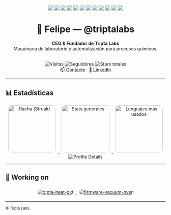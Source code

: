 <!--
README de perfil — @triptalabs
El repo debe llamarse EXACTAMENTE "triptalabs" y ser público.
Ajusta Web/Contacto/LinkedIn si aplica.
-->

<div align="center">
<!-- Stack principal (en encabezado) -->
<br><br>
<div>
  <img src="https://img.shields.io/badge/C-Systems-0e75b6?style=flat&logo=c" />
  <img src="https://img.shields.io/badge/C%2B%2B-Embedded-0e75b6?style=flat&logo=c%2B%2B" />
  <img src="https://img.shields.io/badge/ESP--IDF-Firmware-0e75b6?style=flat&logo=espressif" />
  <img src="https://img.shields.io/badge/FreeRTOS-RTOS-0e75b6?style=flat" />
  <img src="https://img.shields.io/badge/LVGL-UI-0e75b6?style=flat" />
  <img src="https://img.shields.io/badge/RS485%2FModbus-Fieldbus-0e75b6?style=flat" />
  <img src="https://img.shields.io/badge/TypeScript-Frontend-0e75b6?style=flat&logo=typescript" />
  <img src="https://img.shields.io/badge/React-UI-0e75b6?style=flat&logo=react" />
  <img src="https://img.shields.io/badge/TailwindCSS-Style-0e75b6?style=flat&logo=tailwindcss" />
  <img src="https://img.shields.io/badge/Supabase-DB-0e75b6?style=flat&logo=supabase" />
  <img src="https://img.shields.io/badge/Python-Scripting-0e75b6?style=flat&logo=python" />
  <img src="https://img.shields.io/badge/GitHub%20Actions-CI-0e75b6?style=flat&logo=githubactions" />
</div>

# 🧪 Felipe — @triptalabs

**CEO & Fundador de <strong>Tripta Labs</strong>**  
Maquinaria de laboratorio y automatización para procesos químicos.  

<!-- Social proof -->
<br>
<img alt="Visitas" src="https://komarev.com/ghpvc/?username=triptalabs&label=Visitas&color=0e75b6&style=flat" />
<img alt="Seguidores" src="https://img.shields.io/github/followers/triptalabs?style=flat" />
<img alt="Stars totales" src="https://img.shields.io/github/stars/triptalabs?style=flat&label=Stars" />

<!-- Enlaces rápidos -->
<br>
<a href="mailto:contacto@ejemplo.com">📫 Contacto</a> ·
<a href="https://www.linkedin.com/">💼 LinkedIn</a> <!-- Reemplaza enlaces -->



<!-- Versión alternativa con iconos (Devicon) -->

</div>

---

## 📊 Estadísticas

<!-- Tarjetas tema tokyonight con bordes redondeados -->
<div align="center">

  <a href="#">
    <img alt="Racha (Streak)" height="150"
      src="https://streak-stats.demolab.com?user=triptalabs&theme=tokyonight&hide_border=true"
      style="border-radius:12px; border:1px solid rgba(255,255,255,0.12); margin:0 6px;" loading="lazy" />
  </a>

  <a href="#">
    <img alt="Stats generales" height="150"
      src="https://github-readme-stats.vercel.app/api?username=triptalabs&show_icons=true&rank_icon=github&theme=tokyonight&hide_border=true"
      style="border-radius:12px; border:1px solid rgba(255,255,255,0.12); margin:0 6px;" loading="lazy" />
  </a>

  <a href="#">
    <img alt="Lenguajes más usados" height="150"
      src="https://github-readme-stats.vercel.app/api/top-langs/?username=triptalabs&layout=compact&langs_count=10&theme=tokyonight&hide_border=true"
      style="border-radius:12px; border:1px solid rgba(255,255,255,0.12); margin:0 6px;" loading="lazy" />
  </a>

</div>

<div align="center">
 <img alt="Profile Details" src="https://github-profile-summary-cards.vercel.app/api/cards/profile-details?username=triptalabs&theme=tokyonight" />
</div>

---

## 🧱 Working on

<div align="center">

  <a href="https://github.com/triptalabs/tripta-heat-pid">
    <img alt="tripta-heat-pid"
      src="https://github-readme-stats.vercel.app/api/pin/?username=triptalabs&repo=tripta-heat-pid&theme=tokyonight&hide_border=true"
      style="border-radius:12px; border:1px solid rgba(255,255,255,0.12); margin:6px;" loading="lazy" />
  </a>

  <a href="https://github.com/triptalabs/firmware-vacuum-oven">
    <img alt="firmware-vacuum-oven"
      src="https://github-readme-stats.vercel.app/api/pin/?username=triptalabs&repo=PID-simulator&theme=tokyonight&hide_border=true"
      style="border-radius:12px; border:1px solid rgba(255,255,255,0.12); margin:6px;" loading="lazy" />
  </a>

</div>

---

<sub>© Tripta Labs.</sub>
